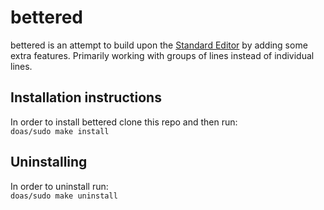 # bettered
bettered is an attempt to build upon the [Standard Editor](https://www.gnu.org/fun/jokes/ed-msg.en.html) by adding some extra features.
Primarily working with groups of lines instead of individual lines.

## Installation instructions
In order to install bettered clone this repo and then run:  
`doas/sudo make install`

## Uninstalling
In order to uninstall run:  
`doas/sudo make uninstall`
